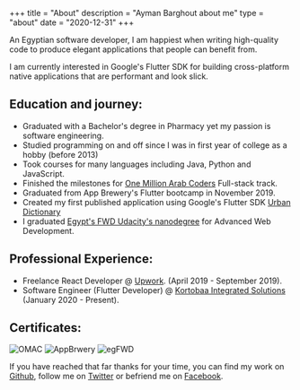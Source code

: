 +++
title = "About"
description = "Ayman Barghout about me"
type = "about"
date = "2020-12-31"
+++

An Egyptian software developer, I am happiest when writing high-quality code to produce elegant applications that people can benefit from.

I am currently interested in Google's Flutter SDK for building cross-platform native applications that are performant and look slick.

## Education and journey:
- Graduated with a Bachelor's degree in Pharmacy yet my passion is software engineering.
- Studied programming on and off since I was in first year of college as a hobby (before 2013)
- Took courses for many languages including Java, Python and JavaScript.
- Finished the milestones for [One Million Arab Coders](https://www.arabcoders.ae/) Full-stack track.
- Graduated from App Brewery's Flutter bootcamp in November 2019.
- Created my first published application using Google's Flutter SDK [Urban Dictionary](https://play.google.com/store/apps/details?id=com.pocean.urban_dict_slang)
- I graduated [Egypt's FWD Udacity's nanodegree](https://egfwd.com/) for Advanced Web Development.

## Professional Experience:
- Freelance React Developer @ [Upwork](https://www.upwork.com). (April 2019 - September 2019).
- Software Engineer (Flutter Developer) @ [Kortobaa Integrated Solutions](https://kortobaa.com/) (January 2020 - Present).

## Certificates: 
![OMAC](https://imgur.com/HYabKzal.png)
![AppBrwery](https://imgur.com/Ad05oANl.png)
![egFWD](https://imgur.com/vqzqIkm.png)

If you have reached that far thanks for your time, you can find my work on [Github](https://github.com/ayman-Barghout), follow me on [Twitter](https://twitter.com/BarghoutAyman) or befriend me on [Facebook](https://www.facebook.com/ayman.barghout1).